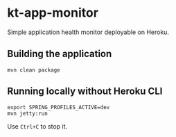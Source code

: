 # kt-app-monitor
Simple application health monitor deployable on Heroku.

## Building the application
```
mvn clean package
```

## Running locally without Heroku CLI
```
export SPRING_PROFILES_ACTIVE=dev
mvn jetty:run
```
Use `Ctrl+C` to stop it.

